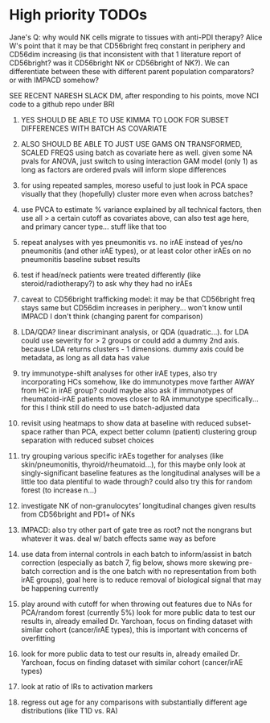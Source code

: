 # High priority TODOs
Jane's Q: why would NK cells migrate to tissues with anti-PDI therapy? Alice W's point that it may be that CD56bright freq constant in periphery and CD56dim increasing (is that inconsistent with that 1 literature report of CD56bright? was it CD56bright NK or CD56bright of NK?). We can differentiate between these with different parent population comparators? or with IMPACD somehow?

SEE RECENT NARESH SLACK DM, after responding to his points, move NCI code to a github repo under BRI
1. YES SHOULD BE ABLE TO USE KIMMA TO LOOK FOR SUBSET DIFFERENCES WITH BATCH AS COVARIATE
2. ALSO SHOULD BE ABLE TO JUST USE GAMS ON TRANSFORMED, SCALED FREQS using batch as covariate here as well. given some NA pvals for ANOVA, just switch to using interaction GAM model (only 1) as long as factors are ordered pvals will inform slope differences
3. for using repeated samples, moreso useful to just look in PCA space visually that they (hopefully) cluster more even when across batches?
4. use PVCA to estimate % variance explained by all technical factors, then use all > a certain cutoff as covariates above, can also test age here, and primary cancer type... stuff like that too

5. repeat analyses with yes pneumonitis vs. no irAE instead of yes/no pneumonitis (and other irAE types), or at least color other irAEs on no pneumonitis baseline subset results
6. test if head/neck patients were treated differently (like steroid/radiotherapy?) to ask why they had no irAEs
7. caveat to CD56bright trafficking model: it may be that CD56bright freq stays same but CD56dim increases in periphery... won't know until IMPACD I don't think (changing parent for comparison)
8. LDA/QDA? linear discriminant analysis, or QDA (quadratic…). for LDA could use severity for > 2 groups or could add a dummy 2nd axis. because LDA returns clusters - 1 dimensions. dummy axis could be metadata, as long as all data has value
9. try immunotype-shift analyses for other irAE types, also try incorporating HCs somehow, like do immunotypes move farther AWAY from HC in irAE group? could maybe also ask if immunotypes of rheumatoid-irAE patients moves closer to RA immunotype specifically... for this I think still do need to use batch-adjusted data

10. revisit using heatmaps to show data at baseline with reduced subset-space rather than PCA, expect better column (patient) clustering group separation with reduced subset choices
12. try grouping various specific irAEs together for analyses (like skin/pneumonitis, thyroid/rheumatoid…), for this maybe only look at singly-significant baseline features as the longitudinal analyses will be a little too data plentiful to wade through? could also try this for random forest (to increase n...)
13. investigate NK of non-granulocytes’ longitudinal changes given results from CD56bright and PD1+ of NKs
14. IMPACD: also try other part of gate tree as root? not the nongrans but whatever it was. deal w/ batch effects same way as before
15. use data from internal controls in each batch to inform/assist in batch correction (especially as batch 7, fig below, shows more skewing pre-batch correction and is the one batch with no representation from both irAE groups), goal here is to reduce removal of biological signal that may be happening currently
16. play around with cutoff for when throwing out features due to NAs for PCA/random forest (currently 5%)
look for more public data to test our results in, already emailed Dr. Yarchoan, focus on finding dataset with similar cohort (cancer/irAE types), this is important with concerns of overfitting
17. look for more public data to test our results in, already emailed Dr. Yarchoan, focus on finding dataset with similar cohort (cancer/irAE types)
18. look at ratio of IRs to activation markers
19. regress out age for any comparisons with substantially different age distributions (like T1D vs. RA)